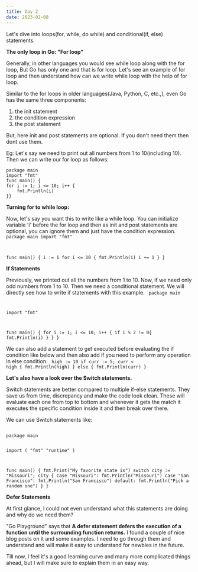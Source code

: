 ```yaml
---
title: Day 2
date: 2023-02-08
---
```


Let's dive into loops(for, while, do while) and conditional(if, else) statements.

**The only loop in Go: "For loop"**

Generally, in other languages you would see while loop along with the for loop, But Go has only one and that is for loop.
Let's see an example of for loop and then understand how can we write while loop with the help of for loop.

Similar to the for loops in older languages(Java, Python, C, etc.,), even Go has the same three components:

1) the init statement
2) the condition expression
3) the post statement

But, here init and post statements are optional. If you don't need them then dont use them.

Eg: Let's say we need to print out all numbers from 1 to 10(including 10). Then we can write our for loop as follows:

```
package main
import "fmt"
func main() {
for i := 1; i <= 10; i++ {
    fmt.Println(i)
}}
```

  
**Turning for to while loop:**
  
Now, let's say you want this to write like a while loop. You can initialize variable 'i' before the for loop and then as init and post statements are
optional, you can ignore them and just have the condition expression.
<code>
package main
import "fmt"

func main() {
	i := 1
	for i <= 10 {
		fmt.Println(i)
		i += 1
	}
}
</code>

**If Statements**

  Previously, we printed out all the numbers from 1 to 10. Now, if we need only odd numbers from 1 to 10. Then we need a conditional statement.
  We will directly see how to write if statements with this example.
<code>
package main

import "fmt"

func main() {
	for i := 1; i <= 10; i++ {
	    if i % 2 != 0{
		fmt.Println(i)
		}
	}
}
</code>  

We can also add a statement to get executed before evaluating the if condition like below and then also add if you need to perform any operation in else condition.
<code>
  high := 10
  if curr := 5; curr < high {
		fmt.Println(high)
	} else {
    fmt.Println(curr)
  }
</code>  
  
**Let's also have a look over the Switch statements.**

Switch statements are better compared to multiple if-else statements. They save us from time, discrepancy and make the code look clean.
These will evaluate each one from top to bottom and whenever it gets the match it executes the specific condition inside it and then break over there.
 
We can use Switch statements like:
  
  <code> 
package main

import (
	"fmt"
	"runtime"
)

func main() {
	fmt.Print("My favorite state is")
	switch city := "Missouri"; city {
	case "Missouri":
		fmt.Println("Missouri")
	case "San Francisco":
		fmt.Println("San Francisco")
	default:
		fmt.Println("Pick a random one")
	}
}
</code>
  
**Defer Statements**
  
At first glance, I could not even understand what this statements are doing and why do we need them?
  
"Go Playground" says that **A defer statement defers the execution of a function until the surrounding function returns.**
I found a couple of nice blog posts on it and some examples. I need to go through them and understand and will make it easy to understand for newbies in the future.

Till now, I feel it's a good learning curve and many more complicated things ahead, but I will make sure to explain them in an easy way.
  

  

